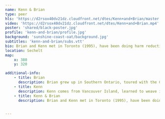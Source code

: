 ```yaml
---
name: Kenn & Brian
type: peer
hls: 'https://d2rsox40dv21dz.cloudfront.net/dtes/Kenn+and+Brian/master.m3u8'
video: 'https://d2rsox40dv21dz.cloudfront.net/dtes/Kenn+and+Brian.mp4'
poster: 'shared/black-poster.jpg'
profile: 'kenn-and-brian/profile.jpg'
background: 'sunshine-coast-oat/background.jpg'
subtitles: 'kenn-and-brian/subs.vtt'
bio: Brian and Kenn met in Toronto (1995), have been doing harm reduction outreach and education together for over 25 years, and have presented on their work to audiences in Canada, France and Australia. 
location: Sechelt
map:
    x: 380
    y: 320

additional-info: 
    - title: Brian
      description: Brian grew up in Southern Ontario, toured with the Grateful Dead in North America and Europe and is certified in holistic bodywork.
    - title: Kenn
      description: Kenn comes from Vancouver Island, learned to weave in Guatemala, and got involved in harm reduction coming out of his AIDS activism in Toronto in the late 80s.
    - title: Kenn & Brian
      description: Brian and Kenn met in Toronto (1995), have been doing harm reduction outreach and education together for over 25 years, and have presented on their work to audiences in Canada, France and Australia.
    

---
```

